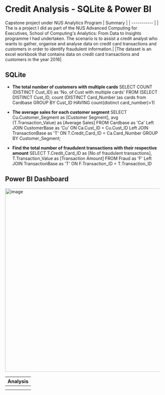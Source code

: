 # Credit Analysis - SQLite & Power BI
Capstone project under NUS Analytics Program
| Summary | 
| ----------- | 
| The is a project I did as part of the NUS Advanced Computing for Executives, School of Computing's Analytics: From Data to Insights programme I had undertaken. The scenario is to assist a credit analyst who wants to gather, organise and analyse data on credit card transactions and customers in order to identify fraudulent information.|
|The dataset is an excel workbook that contains data on credit card transactions and customers in the year 2016|

## SQLite
- **The total number of customers with multiple cards**
SELECT
  COUNT (DISTINCT Cust_ID) as 'No. of Cust with multiple cards'
FROM
  (SELECT DISTINCT Cust_ID, count (DISTINCT Card_Number )as cards from Cardbase
GROUP BY
Cust_ID
HAVING
 count(distinct card_number)>1)

- **The average sales for each customer segment**
SELECT
 Cu.Customer_Segment as [Customer Segment],
 avg (T.Transaction_Value) as [Average Sales]
FROM
 Cardbase as 'Ca'
Left JOIN
 CustomerBase as 'Cu'
ON
 Ca.Cust_ID = Cu.Cust_ID
Left JOIN
 TransactionBase as 'T'
ON
 T.Credit_Card_ID = Ca.Card_Number
GROUP BY
 Customer_Segment;

- **Find the total number of fraudulent transactions with their respective amount**
SELECT
 T.Credit_Card_ID as [No.of fraudulent transactions],
 T.Transaction_Value as [Transaction Amount]
FROM
 Fraud as 'F'
Left JOIN
 TransactionBase as 'T'
ON
 F.Transaction_ID = T.Transaction_ID

## Power BI Dashboard

<img width="595" alt="image" src="https://github.com/Kshaamini/DataAnalysis-PowerBI/assets/139740694/5ba6899d-2a4b-4ffa-a627-86043cf9decf">

| Analysis | 
| ----------- | 
| |
||
